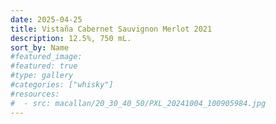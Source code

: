 ```yaml
---
date: 2025-04-25
title: Vistaña Cabernet Sauvignon Merlot 2021
description: 12.5%, 750 mL.
sort_by: Name
#featured_image: 
#featured: true
#type: gallery
#categories: ["whisky"]
#resources:
#  - src: macallan/20_30_40_50/PXL_20241004_100905984.jpg
---
```

